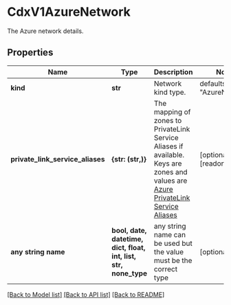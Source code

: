 # CdxV1AzureNetwork

The Azure network details.

## Properties
Name | Type | Description | Notes
------------ | ------------- | ------------- | -------------
**kind** | **str** | Network kind type. | defaults to "AzureNetwork"
**private_link_service_aliases** | **{str: (str,)}** | The mapping of zones to PrivateLink Service Aliases if available.  Keys are zones and values are [Azure PrivateLink Service Aliases](https://docs.microsoft.com/en-us/azure/private-link/private-link-service-overview#share-your-service)  | [optional] [readonly] 
**any string name** | **bool, date, datetime, dict, float, int, list, str, none_type** | any string name can be used but the value must be the correct type | [optional]

[[Back to Model list]](../README.md#documentation-for-models) [[Back to API list]](../README.md#documentation-for-api-endpoints) [[Back to README]](../README.md)


